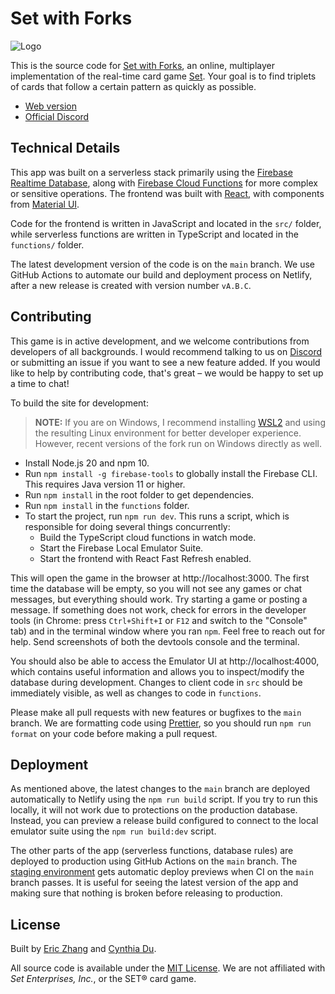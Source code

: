 # Set with Forks

![Logo](https://i.imgur.com/YTldFYX.png)

This is the source code for [Set with Forks](https://setwithfriends.com/), an
online, multiplayer implementation of the real-time card game
[Set](<https://en.wikipedia.org/wiki/Set_(card_game)>). Your goal is to find
triplets of cards that follow a certain pattern as quickly as possible.

- [Web version](https://setwithfriends.com/)
- [Official Discord](https://discord.gg/XbjJyc9)

## Technical Details

This app was built on a serverless stack primarily using the
[Firebase Realtime Database](https://firebase.google.com/docs/database), along
with [Firebase Cloud Functions](https://firebase.google.com/docs/functions) for
more complex or sensitive operations. The frontend was built with
[React](https://reactjs.org/), with components from
[Material UI](https://material-ui.com/).

Code for the frontend is written in JavaScript and located in the `src/` folder,
while serverless functions are written in TypeScript and located in the
`functions/` folder.

The latest development version of the code is on the `main` branch. We use
GitHub Actions to automate our build and deployment process on Netlify, after a
new release is created with version number `vA.B.C`.

## Contributing

This game is in active development, and we welcome contributions from developers
of all backgrounds. I would recommend talking to us on
[Discord](https://discord.gg/XbjJyc9) or submitting an issue if you want to see
a new feature added. If you would like to help by contributing code, that's
great – we would be happy to set up a time to chat!

To build the site for development:

> **NOTE:** If you are on Windows, I recommend installing
> [WSL2](https://learn.microsoft.com/en-us/windows/wsl/install) and using the
> resulting Linux environment for better developer experience. However, recent
> versions of the fork run on Windows directly as well.

- Install Node.js 20 and npm 10.
- Run `npm install -g firebase-tools` to globally install the Firebase CLI. This
  requires Java version 11 or higher.
- Run `npm install` in the root folder to get dependencies.
- Run `npm install` in the `functions` folder.
- To start the project, run `npm run dev`. This runs a script, which is
  responsible for doing several things concurrently:
  - Build the TypeScript cloud functions in watch mode.
  - Start the Firebase Local Emulator Suite.
  - Start the frontend with React Fast Refresh enabled.

This will open the game in the browser at http://localhost:3000. The first time
the database will be empty, so you will not see any games or chat messages, but
everything should work. Try starting a game or posting a message. If something
does not work, check for errors in the developer tools (in Chrome: press
`Ctrl+Shift+I` or `F12` and switch to the "Console" tab) and in the terminal
window where you ran `npm`. Feel free to reach out for help. Send screenshots of
both the devtools console and the terminal.

You should also be able to access the Emulator UI at http://localhost:4000,
which contains useful information and allows you to inspect/modify the database
during development. Changes to client code in `src` should be immediately
visible, as well as changes to code in `functions`.

Please make all pull requests with new features or bugfixes to the `main`
branch. We are formatting code using [Prettier](https://prettier.io/), so you
should run `npm run format` on your code before making a pull request.

## Deployment

As mentioned above, the latest changes to the `main` branch are deployed
automatically to Netlify using the `npm run build` script. If you try to run
this locally, it will not work due to protections on the production database.
Instead, you can preview a release build configured to connect to the local
emulator suite using the `npm run build:dev` script.

The other parts of the app (serverless functions, database rules) are deployed
to production using GitHub Actions on the `main` branch. The
[staging environment](https://setwithfriends-dev.web.app/) gets automatic deploy
previews when CI on the `main` branch passes. It is useful for seeing the latest
version of the app and making sure that nothing is broken before releasing to
production.

## License

Built by [Eric Zhang](https://github.com/ekzhang) and
[Cynthia Du](https://github.com/cynthiakedu).

All source code is available under the [MIT License](LICENSE.txt). We are not
affiliated with _Set Enterprises, Inc._, or the SET® card game.
